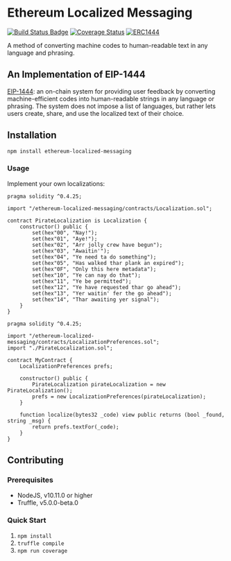 # Ethereum Localized Messaging

[![Build Status Badge](https://travis-ci.org/jenncoop/ethereum-localized-messaging.svg?branch=master)](https://travis-ci.org/jenncoop/ethereum-localized-messaging.svg?branch=master) [![Coverage Status](https://coveralls.io/repos/github/jenncoop/ethereum-localized-messaging/badge.svg?branch=master)](https://coveralls.io/github/jenncoop/ethereum-localized-messaging?branch=master)
[![ERC1444](https://img.shields.io/badge/ERC-1444-414.svg)](https://eips.ethereum.org/EIPS/eip-1444)

A method of converting machine codes to human-readable text in any language and phrasing.

## An Implementation of EIP-1444
[EIP-1444](https://github.com/ethereum/EIPs/pull/1444): an on-chain system for providing user feedback by converting machine-efficient codes into human-readable strings in any language or phrasing. The system does not impose a list of languages, but rather lets users create, share, and use the localized text of their choice.

## Installation

```
npm install ethereum-localized-messaging
```

### Usage

Implement your own localizations:

```solidity
pragma solidity ^0.4.25;

import "/ethereum-localized-messaging/contracts/Localization.sol";

contract PirateLocalization is Localization {
    constructor() public {
        set(hex"00", "Nay!");
        set(hex"01", "Aye!");
        set(hex"02", "Arr jolly crew have begun");
        set(hex"03", "Awaitin'");
        set(hex"04", "Ye need ta do something");
        set(hex"05", "Has walked thar plank an expired");
        set(hex"0F", "Only this here metadata");
        set(hex"10", "Ye can nay do that");
        set(hex"11", "Ye be permitted");
        set(hex"12", "Ye have requested thar go ahead");
        set(hex"13", "Yer waitin' fer the go ahead");
        set(hex"14", "Thar awaiting yer signal");
    }
}
```

```solidity
pragma solidity ^0.4.25;

import "/ethereum-localized-messaging/contracts/LocalizationPreferences.sol";
import "./PirateLocalization.sol";

contract MyContract {
    LocalizationPreferences prefs;

    constructor() public {
        PirateLocalization pirateLocalization = new PirateLocalization();
        prefs = new LocalizationPreferences(pirateLocalization);
    }

    function localize(bytes32 _code) view public returns (bool _found, string _msg) {
        return prefs.textFor(_code);
    }
}
```

## Contributing

### Prerequisites

* NodeJS, v10.11.0 or higher
* Truffle, v5.0.0-beta.0

### Quick Start

1. `npm install`
2. `truffle compile`
3. `npm run coverage`
